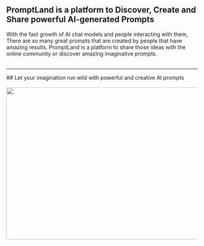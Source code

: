## PromptLand is a platform to Discover, Create and Share powerful AI-generated Prompts
With the fast growth of AI chat models and people interacting with them, There are so many great prompts that are created by people that have amazing results. PromptLand is a platform to share those ideas with the online community or discover amazing imaginative prompts.
<br /> <br />
<hr/>
## Let your imagination run wild with powerful and creative AI prompts
<br /> <br />
<image src="[https://github.com/SadraKian/PromptLand/assets/128605953/96ac51fe-9ed4-4a24-8d43-84397e30241b](https://github.com/SadraKian/PromptLand/assets/128605953/1f8189ba-9a46-48a1-96f1-d16a4da174ca)https://github.com/SadraKian/PromptLand/assets/128605953/1f8189ba-9a46-48a1-96f1-d16a4da174ca" width="800" height="400" />
